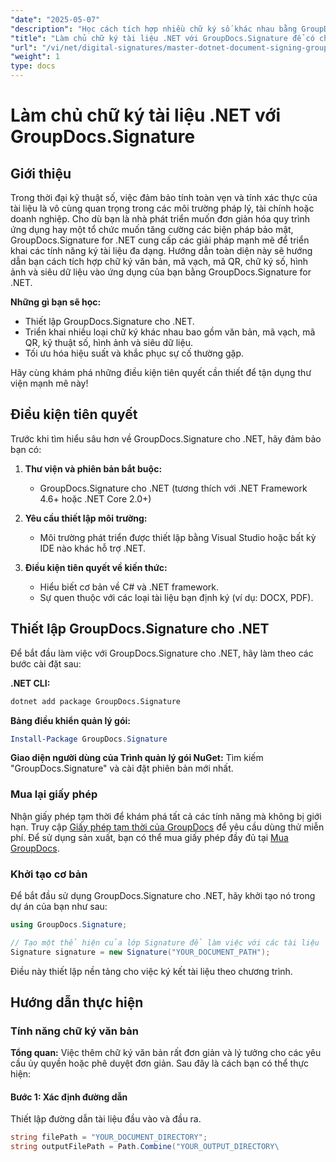 ```yaml
---
"date": "2025-05-07"
"description": "Học cách tích hợp nhiều chữ ký số khác nhau bằng GroupDocs.Signature cho .NET. Nâng cao tính bảo mật tài liệu và hợp lý hóa quy trình hiệu quả."
"title": "Làm chủ chữ ký tài liệu .NET với GroupDocs.Signature để có chữ ký số an toàn"
"url": "/vi/net/digital-signatures/master-dotnet-document-signing-groupdocs-signature/"
"weight": 1
type: docs
---
```

# Làm chủ chữ ký tài liệu .NET với GroupDocs.Signature

## Giới thiệu

Trong thời đại kỹ thuật số, việc đảm bảo tính toàn vẹn và tính xác thực của tài liệu là vô cùng quan trọng trong các môi trường pháp lý, tài chính hoặc doanh nghiệp. Cho dù bạn là nhà phát triển muốn đơn giản hóa quy trình ứng dụng hay một tổ chức muốn tăng cường các biện pháp bảo mật, GroupDocs.Signature for .NET cung cấp các giải pháp mạnh mẽ để triển khai các tính năng ký tài liệu đa dạng. Hướng dẫn toàn diện này sẽ hướng dẫn bạn cách tích hợp chữ ký văn bản, mã vạch, mã QR, chữ ký số, hình ảnh và siêu dữ liệu vào ứng dụng của bạn bằng GroupDocs.Signature for .NET.

**Những gì bạn sẽ học:**
- Thiết lập GroupDocs.Signature cho .NET.
- Triển khai nhiều loại chữ ký khác nhau bao gồm văn bản, mã vạch, mã QR, kỹ thuật số, hình ảnh và siêu dữ liệu.
- Tối ưu hóa hiệu suất và khắc phục sự cố thường gặp.

Hãy cùng khám phá những điều kiện tiên quyết cần thiết để tận dụng thư viện mạnh mẽ này!

## Điều kiện tiên quyết

Trước khi tìm hiểu sâu hơn về GroupDocs.Signature cho .NET, hãy đảm bảo bạn có:

1. **Thư viện và phiên bản bắt buộc:**
   - GroupDocs.Signature cho .NET (tương thích với .NET Framework 4.6+ hoặc .NET Core 2.0+)

2. **Yêu cầu thiết lập môi trường:**
   - Môi trường phát triển được thiết lập bằng Visual Studio hoặc bất kỳ IDE nào khác hỗ trợ .NET.

3. **Điều kiện tiên quyết về kiến thức:**
   - Hiểu biết cơ bản về C# và .NET framework.
   - Sự quen thuộc với các loại tài liệu bạn định ký (ví dụ: DOCX, PDF).

## Thiết lập GroupDocs.Signature cho .NET

Để bắt đầu làm việc với GroupDocs.Signature cho .NET, hãy làm theo các bước cài đặt sau:

**.NET CLI:**
```bash
dotnet add package GroupDocs.Signature
```

**Bảng điều khiển quản lý gói:**
```powershell
Install-Package GroupDocs.Signature
```

**Giao diện người dùng của Trình quản lý gói NuGet:**
Tìm kiếm "GroupDocs.Signature" và cài đặt phiên bản mới nhất.

### Mua lại giấy phép

Nhận giấy phép tạm thời để khám phá tất cả các tính năng mà không bị giới hạn. Truy cập [Giấy phép tạm thời của GroupDocs](https://purchase.groupdocs.com/temporary-license/) để yêu cầu dùng thử miễn phí. Để sử dụng sản xuất, bạn có thể mua giấy phép đầy đủ tại [Mua GroupDocs](https://purchase.groupdocs.com/buy).

### Khởi tạo cơ bản

Để bắt đầu sử dụng GroupDocs.Signature cho .NET, hãy khởi tạo nó trong dự án của bạn như sau:

```csharp
using GroupDocs.Signature;

// Tạo một thể hiện của lớp Signature để làm việc với các tài liệu
Signature signature = new Signature("YOUR_DOCUMENT_PATH");
```

Điều này thiết lập nền tảng cho việc ký kết tài liệu theo chương trình.

## Hướng dẫn thực hiện

### Tính năng chữ ký văn bản

**Tổng quan:**
Việc thêm chữ ký văn bản rất đơn giản và lý tưởng cho các yêu cầu ủy quyền hoặc phê duyệt đơn giản. Sau đây là cách bạn có thể thực hiện:

#### Bước 1: Xác định đường dẫn
Thiết lập đường dẫn tài liệu đầu vào và đầu ra.

```csharp
string filePath = "YOUR_DOCUMENT_DIRECTORY";
string outputFilePath = Path.Combine("YOUR_OUTPUT_DIRECTORY\